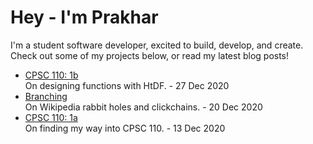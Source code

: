 # Hey - I'm Prakhar
I'm a student software developer, excited to build, develop, and create.
Check out some of my projects below, or read my latest blog posts!

<!--bp-->
- [CPSC 110: 1b](https://kewbi.sh/blog/posts/201227/)  
On designing functions with HtDF. - 27 Dec 2020
- [Branching](https://kewbi.sh/blog/posts/201220/)  
On Wikipedia rabbit holes and clickchains. - 20 Dec 2020
- [CPSC 110: 1a](https://kewbi.sh/blog/posts/201213/)  
On finding my way into CPSC 110. - 13 Dec 2020
